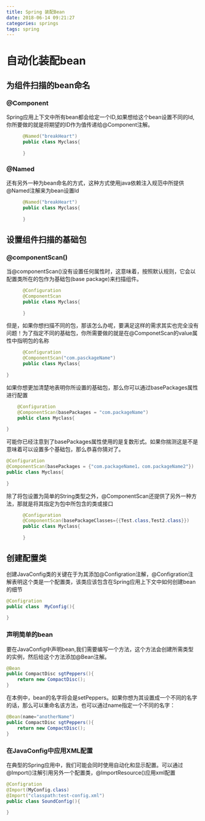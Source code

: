```yaml
---
title: Spring 装配Bean
date: 2018-06-14 09:21:27
categories: springs
tags: spring
---
```


# 自动化装配bean

## 为组件扫描的bean命名
### @Component   

Spring应用上下文中所有bean都会给定一个ID,如果想给这个bean设置不同的Id,你所要做的就是将期望的ID作为值传递给@Component注解。



````java
      @Named("breakHeart")
      public class Myclass{
    
      }
```` 

### @Named

还有另外一种为bean命名的方式，这种方式使用java依赖注入规范中所提供@Named注解来为bean设置Id


````java
      @Named("breakHeart")
      public class Myclass{
    
      }
````

## 设置组件扫描的基础包
### @componentScan()


当@componentScan()没有设置任何属性时，这意味着，按照默认规则，它会以配置类所在的包作为基础包(base package)来扫描组件。


````java
      @Configuration
      @ComponentScan
      public class Myclass{
    
      }
```` 

但是，如果你想扫描不同的包，那该怎么办呢，要满足这样的需求其实也完全没有问题！为了指定不同的基础包，你所需要做的就是在@ComponetScan的value属性中指明包的名称
````java
      @Configuration
      @ComponentScan("com.pasckageName")
      public class Myclass{
    
}
```` 

如果你想更加清楚地表明你所设置的基础包，那么你可以通过basePackages属性进行配置

````java
    @Configuration
    @ComponentScan(basePackages = "com.packageName")
    public class Myclass{
    
}
````


可能你已经注意到了basePackages属性使用的是复数形式。如果你揣测这是不是意味着可以设置多个基础包，那么恭喜你猜对了。


````java
@Configuration
@ComponentScan(basePackages = {"com.packageName1，com.packageName2"})
public class Myclass{
    
}
````


除了将包设置为简单的String类型之外，@ComponentScan还提供了另外一种方法，那就是将其指定为包中所包含的类或接口


````java
      @Configuration
      @ComponentScan(basePackageClasses={{Test.class,Test2.class}})
      public class Myclass{
    
      }
````
## 创建配置类

创建JavaConfig类的关键在于为其添加@Configration注解，@Configration注解表明这个类是一个配置类，该类应该包含在Spring应用上下文中如何创建bean的细节

````java
@Configration
public class  MyConfig(){
    
}
````

### 声明简单的bean
要在JavaConfig中声明bean,我们需要编写一个方法，这个方法会创建所需类型的实例，然后给这个方法添加@Bean注解。

````java
@Bean
public CompactDisc sgtPeppers(){
    return new CompactDisc();
}
````

在本例中，bean的名字将会是setPeppers。如果你想为其设置成一个不同的名字的话，那么可以重命名该方法，也可以通过name指定一个不同的名字：

````java
@Bean(name="anotherName")
public CompactDisc sgtPeppers(){
    return new CompactDisc();
}
````
### 在JavaConfig中应用XML配置
在典型的Spring应用中，我们可能会同时使用自动化和显示配置。可以通过@Import()注解引用另外一个配置类，@ImportResource()应用xml配置

````java
@Configration
@Import(MyConfig.class)
@Import("classpath:test-config.xml")
public class SoundConfig(){
    
}
````